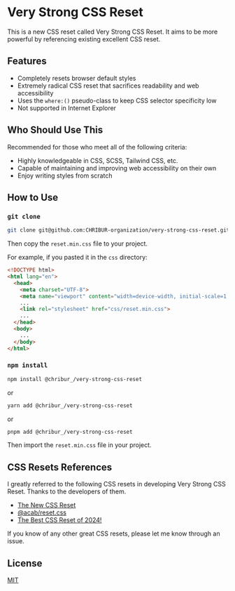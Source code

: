 # Very Strong CSS Reset

This is a new CSS reset called Very Strong CSS Reset. It aims to be more powerful by referencing existing excellent CSS reset.

## Features

- Completely resets browser default styles
- Extremely radical CSS reset that sacrifices readability and web accessibility
- Uses the `where:()` pseudo-class to keep CSS selector specificity low
- Not supported in Internet Explorer

## Who Should Use This

Recommended for those who meet all of the following criteria:

- Highly knowledgeable in CSS, SCSS, Tailwind CSS, etc.
- Capable of maintaining and improving web accessibility on their own
- Enjoy writing styles from scratch

## How to Use

### `git clone`

```Bash
git clone git@github.com:CHRIBUR-organization/very-strong-css-reset.git
```

Then copy the `reset.min.css` file to your project.

For example, if you pasted it in the `css` directory:

```HTML
<!DOCTYPE html>
<html lang="en">
  <head>
    <meta charset="UTF-8">
    <meta name="viewport" content="width=device-width, initial-scale=1.0">
    ...
    <link rel="stylesheet" href="css/reset.min.css">
    ...
  </head>
  <body>
    ...
  </body>
</html>
```

### `npm install`

```Bash
npm install @chribur_/very-strong-css-reset
```

or

```Bash
yarn add @chribur_/very-strong-css-reset
```

or

```Bash
pnpm add @chribur_/very-strong-css-reset
```

Then import the `reset.min.css` file in your project.

## CSS Resets References

I greatly referred to the following CSS resets in developing Very Strong CSS Reset. Thanks to the developers of them.

- [The New CSS Reset](https://github.com/elad2412/the-new-css-reset)
- [@acab/reset.css](https://github.com/mayank99/reset.css)
- [The Best CSS Reset of 2024!](https://github.com/Lazzzer00/Best-CSS-Reset-2024)

If you know of any other great CSS resets, please let me know through an issue.

## License

[MIT](https://github.com/CHRIBUR-organization/very-strong-css-reset/blob/main/LICENSE)
